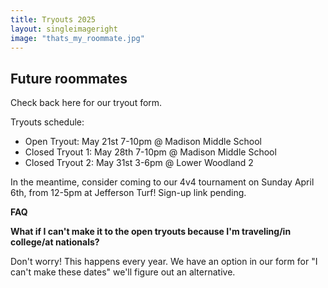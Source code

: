 ```yaml
---
title: Tryouts 2025
layout: singleimageright
image: "thats_my_roommate.jpg"
---
```


## Future roommates

Check back here for our tryout form.

Tryouts schedule:
- Open Tryout: May 21st 7-10pm @ Madison Middle School
- Closed Tryout 1: May 28th 7-10pm @ Madison Middle School
- Closed Tryout 2: May 31st 3-6pm @ Lower Woodland 2

In the meantime, consider coming to our 4v4 tournament on Sunday April 6th, from 12-5pm at Jefferson Turf! Sign-up link pending.


__FAQ__

__What if I can't make it to the open tryouts because I'm traveling/in college/at nationals?__

Don't worry! This happens every year. We have an option in our form for "I can't make these dates" we'll figure out an alternative.